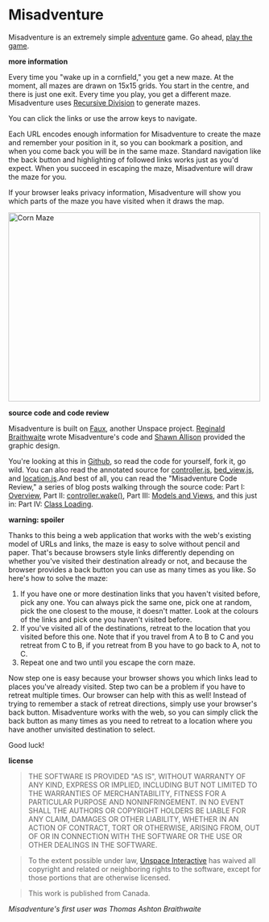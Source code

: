 Misadventure
===

Misadventure is an extremely simple [adventure][a] game. Go ahead, [play the game][play].

**more information**

Every time you "wake up in a cornfield," you get a new maze. At the moment, all mazes are drawn on 15x15 grids. You start in the centre, and there is just one exit. Every time you play, you get a different maze. Misadventure uses [Recursive Division][r] to generate mazes.

You can click the links or use the arrow keys to navigate.

Each URL encodes enough information for Misadventure to create the maze and remember your position in it, so you can bookmark a position, and when you come back you will be in the same maze. Standard navigation like the back button and highlighting of followed links works just as you'd expect. When you succeed in escaping the maze, Misadventure will draw the maze for you.

If your browser leaks privacy information, Misadventure will show you which parts of the maze you have visited when it draws the map.

<a href="http://www.flickr.com/photos/vkareh/2997275679/" title="Corn Maze by vkareh, on Flickr"><img src="http://farm4.static.flickr.com/3205/2997275679_9ff3cfd478.jpg" width="500" height="375" alt="Corn Maze" /></a>

**source code and code review**

Misadventure is built on [Faux][f], another Unspace project. [Reginald Braithwaite][rb] wrote Misadventure's code and [Shawn Allison][s] provided the graphic design.

You're looking at this in [Github][source], so read the code for yourself, fork it, go wild. You can also read the annotated source for [controller.js][cjs], [bed_view.js][bvjs], and [location.js][ljs].And best of all, you can read the "Misadventure Code Review," a series of blog posts walking through the source code: Part I: [Overview][pi], Part II: [controller.wake()][pii], Part III: [Models and Views][piii], and this just in: Part IV: [Class Loading][piv].

**warning: spoiler**

Thanks to this being a web application that works with the web's existing model of URLs and links, the maze is easy to solve without pencil and paper. That's because browsers style links differently depending on whether you've visited their destination already or not, and because the browser provides a back button you can use as many times as you like. So here's how to solve the maze:

1. If you have one or more destination links that you haven't visited before, pick any one. You can always pick the same one, pick one at random, pick the one closest to the mouse, it doesn't matter. Look at the colours of the links and pick one you haven't visited before.
2. If you've visited all of the destinations, retreat to the location that you visited before this one. Note that if you travel from A to B to C and you retreat from C to B, if you retreat from B you have to go back to A, not to C.
3. Repeat one and two until you escape the corn maze.

Now step one is easy because your browser shows you which links lead to places you've already visited. Step two can be a problem if you have to retreat multiple times. Our browser can help with this as well! Instead of trying to remember a stack of retreat directions, simply use your browser's back button. Misadventure works with the web, so you can simply click the back button as many times as you need to retreat to a location where you have another unvisited destination to select.

Good luck!

**license**

> THE SOFTWARE IS PROVIDED "AS IS", WITHOUT WARRANTY OF ANY KIND, EXPRESS OR
IMPLIED, INCLUDING BUT NOT LIMITED TO THE WARRANTIES OF MERCHANTABILITY,
FITNESS FOR A PARTICULAR PURPOSE AND NONINFRINGEMENT. IN NO EVENT SHALL THE
AUTHORS OR COPYRIGHT HOLDERS BE LIABLE FOR ANY CLAIM, DAMAGES OR OTHER
LIABILITY, WHETHER IN AN ACTION OF CONTRACT, TORT OR OTHERWISE, ARISING FROM,
OUT OF OR IN CONNECTION WITH THE SOFTWARE OR THE USE OR OTHER DEALINGS IN
THE SOFTWARE.

> To the extent possible under law, [Unspace Interactive][ui] has waived all copyright 
and related or neighboring rights to the software, except for those portions
that are otherwise licensed.

> This work is published from Canada.

*Misadventure's first user was Thomas Ashton Braithwaite*

[a]: http://www.digitalhumanities.org/dhq/vol/001/2/000009/000009.html
[f]: https://github.com/raganwald/faux
[play]: http://raganwald.github.com/faux/examples/misadventure/
[r]: http://weblog.jamisbuck.org/2011/1/12/maze-generation-recursive-division-algorithm
[j]: http://weblog.jamisbuck.org/
[rb]: http://reginald.braythwayt.com
[source]: http://github.com/raganwald/faux/examples/misadventure
[docco]: https://github.com/raganwald/homoiconic/blob/master/2010/11/docco.md "A new way to think about programs"
[cjs]: http://raganwald.github.com/faux/examples/misadventure/docs/controller.html
[bvjs]: http://raganwald.github.com/faux/examples/misadventure/docs/bed_view.html
[ljs]: http://raganwald.github.com/faux/examples/misadventure/docs/location.html
[s]: http://yayinternets.com/
[ui]: http://unspace.ca
[pi]: http://github.com/raganwald/homoiconic/tree/master/2011/01/misadventure_part_i.md#readme
[pii]: http://github.com/raganwald/homoiconic/tree/master/2011/01/misadventure_part_ii.md#readme
[piii]: http://github.com/raganwald/homoiconic/tree/master/2011/01/misadventure_part_iii.md#readme
[piv]: http://github.com/raganwald/homoiconic/tree/master/2011/02/misadventure_part_iv.md#readme